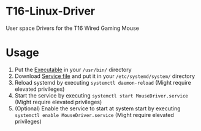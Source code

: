 # T16-Linux-Driver
User space Drivers for the T16 Wired Gaming Mouse

# Usage

1. Put the [Executable](https://github.com/Heniks07/T16-Linux-Driver/releases) in your `/usr/bin/` directory
2. Download [Service file](https://github.com/Heniks07/T16-Linux-Driver/blob/main/MouseDriver.service) and put it in your `/etc/systemd/system/` directory
3. Reload systemd by executing `systemctl daemon-reload` (Might require elevated privileges)
4. Start the service by executing `systemctl start MouseDriver.service` (Might require elevated privileges)
5. (Optional) Enable the service to start at system start by executing `systemctl enable MouseDriver.service` (Might require elevated privileges)
